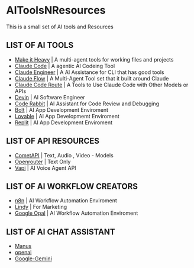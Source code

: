# AIToolsNResources
This is a small set of AI tools and Resources 

## LIST OF AI TOOLS 


- [Make it Heavy](https://github.com/Doriandarko/make-it-heavy)          | A multi-agent tools for working files and projects
- [Claude Code](https://github.com/anthropics/claude-code)               | A agentic AI Codeing Tool
- [Claude Engineer](https://github.com/Doriandarko/claude-engineer)      | A AI Assistance for CLI that has good tools
- [Claude Flow](https://github.com/ruvnet/claude-flow) | A Multi-Agent Tool set that it built around Claude
- [Claude Code Route](https://github.com/musistudio/claude-code-router)  | A Tools to Use Claude Code with Other Models or APIs
- [Devin](https://devin.ai/)  | AI Software Engineer
- [Code Rabbit](https://www.coderabbit.ai/) | AI Assistant for Code Review and Debugging 
- [Bolt](https://bolt.new/)  |  AI App Development Enviroment
- [Lovable](https://lovable.dev/) | AI App Developmemt Enviroment
- [Replit](https://replit.com/) | AI App Development Enviroment


## LIST OF API RESOURCES 

- [CometAPI](https://www.cometapi.com/)           | Text, Audio , Video - Models
- [Openrouter](https://openrouter.ai/)            | Text Only
- [Vapi](https://vapi.ai/)             | AI Voice Agent API 

## LIST OF AI WORKFLOW CREATORS
- [n8n](https://n8n.io/)  | AI Workflow Automation Enviroment 
- [Lindy](https://www.lindy.ai/)   | For Marketing
- [Google Opal](https://opal.withgoogle.com/) | AI Workflow Automation Enviroment

## LIST OF AI CHAT ASSISTANT
- [Manus](https://manus.im/)
- [openai](https://openai.com)
- [Google-Gemini](https://gemini.google.com/app)
